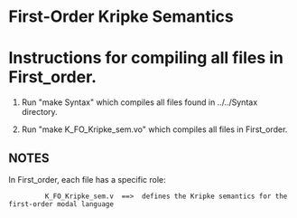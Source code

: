 # First-Order Kripke Semantics

Instructions for compiling all files in First_order.
=========================================================================================

1. Run "make Syntax" which compiles all files found in ../../Syntax directory.

2. Run "make K_FO_Kripke_sem.vo" which compiles all files in First_order.


NOTES
-----

In First_order, each file has a specific role:

             K_FO_Kripke_sem.v  ==>  defines the Kripke semantics for the first-order modal language
